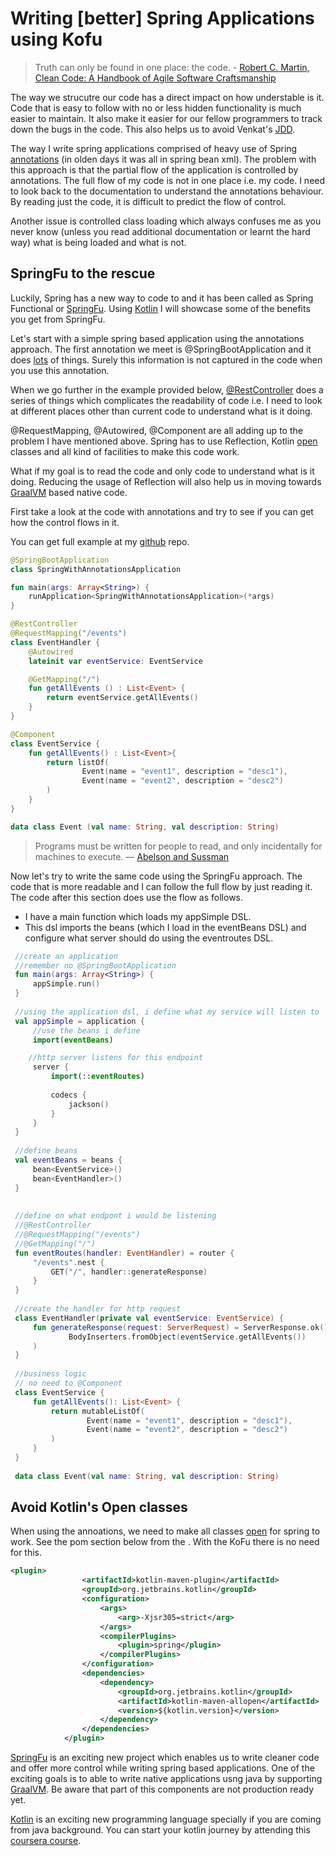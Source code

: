 # Writing [better] Spring Applications using Kofu

> Truth can only be found in one place: the code. - [Robert C. Martin, Clean Code: A Handbook of Agile Software Craftsmanship](https://www.goodreads.com/book/show/3735293-clean-code)

The way we strucutre our code has a direct impact on how understable is it. Code that is easy to follow with no or less hidden functionality is much easier to maintain. It also make it easier for our fellow programmers to track down the bugs in the code. This also helps us to avoid Venkat's [JDD](https://aidium.se/2015/06/tdd-with-venkat/).

The way I write spring applications comprised of heavy use of Spring [annotations](https://springframework.guru/spring-framework-annotations/) (in olden days it was all in spring bean xml). 
The problem with this approach is that the partial flow of the application is controlled by annotations. The full flow of my code is not in one place i.e. my code. I need to look back to the documentation to understand the annotations behaviour. By reading just the code, it is difficult to predict the flow of control.

Another issue is controlled class loading which always confuses me as you never know (unless you read additional documentation or learnt the hard way) what is being loaded and what is not.

## SpringFu to the rescue
Luckily, Spring has a new way to code to and it has been called as Spring Functional or [SpringFu](https://github.com/spring-projects/spring-fu). Using [Kotlin](https://kotlinlang.org)  I will showcase some of the benefits you get from SpringFu.

Let's start with a simple spring based application using the annotations approach. The first annotation we meet is
@SpringBootApplication and it does [lots](https://docs.spring.io/spring-boot/docs/current/reference/html/using-boot-using-springbootapplication-annotation.html)
of things. Surely this information is not captured in the code when you use this annotation. 

When we go further in the example provided below, [@RestController](https://docs.spring.io/spring-framework/docs/current/javadoc-api/org/springframework/web/bind/annotation/RestController.html) does a series of things which
complicates the readability of code i.e. I need to look at different places other than current code to understand what is it doing.

@RequestMapping, @Autowired, @Component are all adding up to the problem I have mentioned above. Spring has to use Reflection, 
Kotlin [open](https://kotlinlang.org/docs/reference/classes.html#inheritance) classes and all kind of facilities to make this code work. 

What if my goal is to read the code and only code to understand what is it doing. Reducing the usage of Reflection will also help us in moving towards [GraalVM](https://www.graalvm.org) based native code.

First take a look at the code with annotations and try to see if you can get how the control flows in it.

You can get full example at my [github](https://github.com/masoodfaisal/spring-app-no-annotations) repo.

```kotlin
@SpringBootApplication
class SpringWithAnnotationsApplication

fun main(args: Array<String>) {
    runApplication<SpringWithAnnotationsApplication>(*args)
}

@RestController
@RequestMapping("/events")
class EventHandler {
    @Autowired
    lateinit var eventService: EventService

    @GetMapping("/")
    fun getAllEvents () : List<Event> {
        return eventService.getAllEvents()
    }
}

@Component
class EventService {
    fun getAllEvents() : List<Event>{
        return listOf(
                Event(name = "event1", description = "desc1"),
                Event(name = "event2", description = "desc2")
        )
    }
}

data class Event (val name: String, val description: String)
``` 
 

> Programs must be written for people to read, and only incidentally for machines to execute. — [Abelson and Sussman](https://en.wikiquote.org/wiki/Programming_languages)


 Now let's try to write the same code using the SpringFu approach. The code that is more readable and I can follow the full flow by just reading it.
 The code after this section does use the flow as follows. 
 - I have a main function which loads my appSimple DSL.
 - This dsl imports the beans (which I load in the eventBeans DSL) and configure what server should do using the eventroutes DSL.
 
```kotlin
 //create an application
 //remember no @SpringBootApplication
 fun main(args: Array<String>) {
     appSimple.run()
 }
 
 //using the application dsl, i define what my service will listen to
 val appSimple = application {
     //use the beans i define
     import(eventBeans)

    //http server listens for this endpoint
     server {
         import(::eventRoutes)
 
         codecs {
             jackson()
         }
     }
 }
 
 //define beans
 val eventBeans = beans {
     bean<EventService>()
     bean<EventHandler>()
 }
 
 
 //define on what endpont i would be listening
 //@RestController
 //@RequestMapping("/events")
 //@GetMapping("/")
 fun eventRoutes(handler: EventHandler) = router {
     "/events".nest {
         GET("/", handler::generateResponse)
     }
 }
 
 //create the handler for http request
 class EventHandler(private val eventService: EventService) {
     fun generateResponse(request: ServerRequest) = ServerResponse.ok().body(
             BodyInserters.fromObject(eventService.getAllEvents())
     )
 }
 
 //business logic
 // no need to @Component
 class EventService {
     fun getAllEvents(): List<Event> {
         return mutableListOf(
                 Event(name = "event1", description = "desc1"),
                 Event(name = "event2", description = "desc2")
         )
     }
 }
 
 data class Event(val name: String, val description: String)
```

## Avoid Kotlin's Open classes
When using the annoations, we need to make all classes [open](https://kotlinlang.org/docs/reference/compiler-plugins.html) for spring to work. See the pom section below from the . With the KoFu there is no need for this. 

```xml
<plugin>
				<artifactId>kotlin-maven-plugin</artifactId>
				<groupId>org.jetbrains.kotlin</groupId>
				<configuration>
					<args>
						<arg>-Xjsr305=strict</arg>
					</args>
					<compilerPlugins>
						<plugin>spring</plugin>
					</compilerPlugins>
				</configuration>
				<dependencies>
					<dependency>
						<groupId>org.jetbrains.kotlin</groupId>
						<artifactId>kotlin-maven-allopen</artifactId>
						<version>${kotlin.version}</version>
					</dependency>
				</dependencies>
			</plugin>
```

[SpringFu](https://github.com/spring-projects/spring-fu) is an exciting new project which enables us to write cleaner code and offer more control while writing spring based applications. One of the exciting goals is to able to write native applications usng java by supporting [GraalVM](https://www.graalvm.org). Be aware that part of this components are not production ready yet.  

[Kotlin](https://kotlinlang.org/docs/reference/) is an exciting new programming language specially if you are coming from java background. You can start your kotlin journey by attending this [coursera course](https://www.coursera.org/learn/kotlin-for-java-developers).
 




